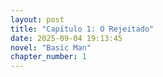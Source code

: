 ```yaml
---
layout: post
title: "Capítulo 1: O Rejeitado"
date: 2025-09-04 19:13:45
novel: "Basic Man"
chapter_number: 1
---
```

